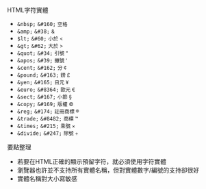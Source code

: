 HTML字符實體
- `&nbsp;` `&#160;` <small>空格</small>
- `&amp;` `&#38;` <small>&amp;</small>
- `$lt;` `&#60;` <small>小於 &lt;</small>
- `&gt;` `&#62;` <small>大於 &gt;</small>
- `&quot;` `&#34;` <small>引號 &quot;</small>
- `&apos;` `&#39;` <small>撇號 &apos;</small>
- `&cent;` `&#162;` <small>分 &cent;</small>
- `&pound;` `&#163;` <small>鎊 &pound;</small>
- `&yen;` `&#165;` <small>日元 &yen;</small>
- `&euro;` `&#8364;` <small>歐元 &euro;</small>
- `&sect;` `&#167;` <small>小節 &sect;</small>
- `&copy;` `&#169;` <small>版權 &copy;</small>
- `&reg;` `&#174;` <small>註冊商標 &reg;</small>
- `&trade;` `&#8482;` <small>商標 &trade;</small>
- `&times;` `&#215;` <small>乘號 &times;</small>
- `&divide;` `&#247;` <small>除號 &divide;</small>

要點整理
- 若要在HTML正確的顯示預留字符，就必須使用字符實體
- 瀏覽器也許並不支持所有實體名稱，但對實體數字/編號的支持卻很好
- 實體名稱對大小寫敏感